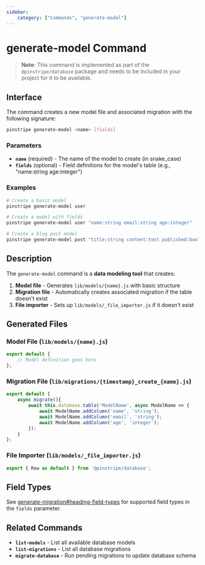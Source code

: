 ```yaml
---
sidebar:
    category: ["Commands", "generate-model"]
---
```

# generate-model Command

> **Note**: This command is implemented as part of the `@pinstripe/database` package and needs to be included in your project for it to be available.

## Interface

The command creates a new model file and associated migration with the following signature:

```bash
pinstripe generate-model <name> [fields]
```

### Parameters

- **`name`** (required) - The name of the model to create (in snake_case)
- **`fields`** (optional) - Field definitions for the model's table (e.g., "name:string age:integer")

### Examples

```bash
# Create a basic model
pinstripe generate-model user

# Create a model with fields
pinstripe generate-model user "name:string email:string age:integer"

# Create a blog post model
pinstripe generate-model post "title:string content:text published:boolean"
```

## Description

The `generate-model` command is a **data modeling tool** that creates:

1. **Model file** - Generates `lib/models/{name}.js` with basic structure
2. **Migration file** - Automatically creates associated migration if the table doesn't exist
3. **File importer** - Sets up `lib/models/_file_importer.js` if it doesn't exist

## Generated Files

### Model File (`lib/models/{name}.js`)
```javascript
export default {
    // Model definition goes here
};
```

### Migration File (`lib/migrations/{timestamp}_create_{name}.js`)
```javascript
export default {
    async migrate(){
        await this.database.table('ModelName', async ModelName => {
            await ModelName.addColumn('name', 'string');
            await ModelName.addColumn('email', 'string');
            await ModelName.addColumn('age', 'integer');
        });
    }
};
```

### File Importer (`lib/models/_file_importer.js`)
```javascript
export { Row as default } from '@pinstripe/database';
```

## Field Types

See [generate-migration#heading-field-types](generate-migration#heading-field-types) for supported field types in the `fields` parameter.

## Related Commands

- **`list-models`** - List all available database models
- **`list-migrations`** - List all database migrations
- **`migrate-database`** - Run pending migrations to update database schema